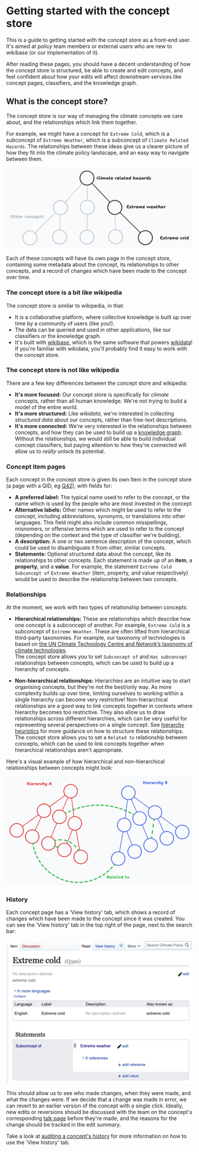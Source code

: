 # Getting started with the concept store

This is a guide to getting started with the concept store as a front-end user. It's aimed at policy team members or external users who are new to wikibase (or our implementation of it).

After reading these pages, you should have a decent understanding of how the concept store is structured, be able to create and edit concepts, and feel confident about how your edits will affect downstream services like concept pages, classifiers, and the knowledge graph.

## What is the concept store?

The concept store is our way of managing the climate concepts we care about, and the relationships which link them together.

For example, we might have a concept for `Extreme Cold`, which is a subconcept of `Extreme Weather`, which is a subconcept of `Climate Related Hazards`. The relationships between these ideas give us a clearer picture of how they fit into the climate policy landscape, and an easy way to navigate between them.

![A tree diagram showing the relationships between the concepts `Extreme Cold`, `Extreme Weather`, and `Climate Related Hazards`. `Extreme Cold` is a subconcept of `Extreme Weather`, which is a subconcept of `Climate Related Hazards`. There are several other concepts which are subconcepts of `Climate Related Hazards`, and `Extreme Weather` but they are not named in this diagram.](./images/concept-store-example.png)

Each of these concepts will have its own page in the concept store, containing some metadata about the concept, its relationships to other concepts, and a record of changes which have been made to the concept over time.

### The concept store is a bit like wikipedia

The concept store is similar to wikipedia, in that:

- It is a collaborative platform, where collective knowledge is built up over time by a community of users (like you!).
- The data can be queried and used in other applications, like our classifiers or the knowledge graph.
- It's built with [wikibase](https://en.wikipedia.org/wiki/Wikibase), which is the same software that powers [wikidata](https://www.wikidata.org/wiki/Wikidata:Main_Page)! If you're familiar with wikidata, you'll probably find it easy to work with the concept store.

### The concept store is not like wikipedia

There are a few key differences between the concept store and wikipedia:

- **It's more focused:** Our concept store is specifically for _climate_ concepts, rather than all human knowledge. We're not trying to build a model of the entire world.
- **It's more structured:** Like _wikidata_, we're interested in collecting _structured data_ about our concepts, rather than free-text descriptions.
- **It's more connected:** We're very interested in the relationships between concepts, and how they can be used to build up a [knowledge graph](../developers/concept-store-vs-knowledge-graph.md). Without the relationships, we would still be able to build individual concept classifiers, but paying attention to how they're connected will allow us to _really_ unlock its potential.

### Concept item pages

Each concept in the concept store is given its own Item in the concept store (a page with a QID, eg [Q42](https://climatepolicyradar.wikibase.cloud/wiki/Item:Q42)), with fields for:

- **A preferred label:** The typical name used to refer to the concept, or the name which is used by the people who are most invested in the concept
- **Alternative labels:** Other names which might be used to refer to the concept, including abbreviations, synonyms, or translations into other languages. This field might also include common misspellings, misnomers, or offensive terms which are used to refer to the concept (depending on the context and the type of classifier we're building).
- **A description:** A one or two sentence description of the concept, which could be used to disambiguate it from other, similar concepts.
- **Statements:** Optional structured data about the concept, like its relationships to other concepts. Each statement is made up of an **item**, a **property**, and a **value**. For example, the statement `Extreme Cold` `Subconcept of` `Extreme Weather` (item, property, and value respectively) would be used to describe the relationship between two concepts.

### Relationships

At the moment, we work with two types of relationship between concepts:

- **Hierarchical relationships:** These are relationships which describe how one concept is a subconcept of another. For example, `Extreme Cold` is a subconcept of `Extreme Weather`. These are often lifted from hierarchical third-party taxonomies. For example, our taxonomy of technologies is based on [the UN Climate Technology Centre and Network’s taxonomy of climate technologies](https://www.ctc-n.org/resources/ctcn-taxonomy).  
  The concept store allows you to set `Subconcept of` and `Has subconcept` relationships between concepts, which can be used to build up a hierarchy of concepts.

- **Non-hierarchical relationships:** Hierarchies are an intuitive way to start organising concepts, but they're not the best/only way. As more complexity builds up over time, limiting ourselves to working within a single hierarchy can become very restrictive! Non-hierarchical relationships are a good way to link concepts together in contexts where hierarchy becomes too restrictive. They also allow us to draw relationships across different hierarchies, which can be very useful for representing several perspectives on a single concept. See [hierarchy heuristics](./hierarchy-heuristics.md) for more guidance on how to structure these relationships.
  The concept store allows you to set a `Related to` relationship between concepts, which can be used to link concepts together when hierarchical relationships aren't appropriate.

Here's a visual example of how hierarchical and non-hierarchical relationships between concepts might look:

![Two identical hierarchical or tree-like structures composed of nodes and edges. One is coloured blue, and the other is coloured red. There are a series of green dotted lines which connect nodes to one another, both across the two hierarchies, and within each of the hierarchies in non-hierarchical ways.](./images/relationships-example.png)

### History

Each concept page has a 'View history' tab, which shows a record of changes which have been made to the concept since it was created. You can see the 'View history' tab in the top right of the page, next to the search bar:

![A screenshot of an item page for the "Extreme Cold" concept, with the "View history" tab visible in the top right corner, next to the search bar](./images/view-history-tab.png)

This should allow us to see who made changes, when they were made, and what the changes were. If we decide that a change was made in error, we can revert to an earlier version of the concept with a single click. Ideally, new edits or reversions should be discussed with the team on the concept's corresponding [talk page](./talk-pages.md) before they're made, and the reasons for the change should be tracked in the edit summary.

Take a look at [auditing a concept's history](./auditing-a-concepts-history.md) for more information on how to use the 'View history' tab.
